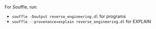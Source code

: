 For Souffle, run:

- ```souffle -Doutput reverse_engineering.dl``` for programs
- ```souffle --provenance=explain reverse_engineering.dl``` for EXPLAIN

